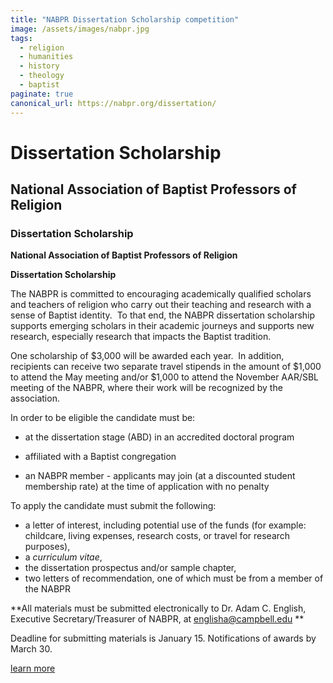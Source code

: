 ```yaml
---
title: "NABPR Dissertation Scholarship competition"
image: /assets/images/nabpr.jpg
tags:
  - religion
  - humanities
  - history
  - theology
  - baptist
paginate: true   
canonical_url: https://nabpr.org/dissertation/
---
```

Dissertation Scholarship
========================

**National Association of Baptist Professors of Religion**
----------------------------------------------------------

### **Dissertation Scholarship**

**National Association of Baptist Professors of Religion**

**Dissertation Scholarship**

The NABPR is committed to encouraging academically qualified scholars and teachers of religion who carry out their teaching and research with a sense of Baptist identity.  To that end, the NABPR dissertation scholarship supports emerging scholars in their academic journeys and supports new research, especially research that impacts the Baptist tradition.

One scholarship of $3,000 will be awarded each year.  In addition, recipients can receive two separate travel stipends in the amount of $1,000 to attend the May meeting and/or $1,000 to attend the November AAR/SBL meeting of the NABPR, where their work will be recognized by the association. 

In order to be eligible the candidate must be:

-   at the dissertation stage (ABD) in an accredited doctoral program

-   affiliated with a Baptist congregation

-   an NABPR member - applicants may join (at a discounted student membership rate) at the time of application with no penalty

To apply the candidate must submit the following:

-   a letter of interest, including potential use of the funds (for example: childcare, living expenses, research costs, or travel for research purposes),
-   a *curriculum vitae*,
-   the dissertation prospectus and/or sample chapter,
-   two letters of recommendation, one of which must be from a member of the NABPR

**All materials must be submitted electronically to Dr. Adam C. English, Executive Secretary/Treasurer of NABPR, at <englisha@campbell.edu> **

Deadline for submitting materials is January 15. Notifications of awards by March 30.

[learn more](https://nabpr.org/dissertation/)